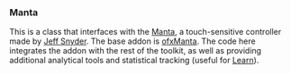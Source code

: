 ### Manta

This is a class that interfaces with the [Manta](http://www.snyderphonics.com/products.htm), a touch-sensitive controller made by [Jeff Snyder](http://www.scattershot.org/).  The base addon is [ofxManta](https://github.com/genekogan/ofxManta). The code here integrates the addon with the rest of the toolkit, as well as providing additional analytical tools and statistical tracking (useful for [Learn](https://github.com/genekogan/OF-tools-and-templates/tree/master/Learn/template-manta)).
